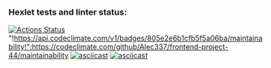 ### Hexlet tests and linter status:
[![Actions Status](https://github.com/Alec337/frontend-project-44/actions/workflows/hexlet-check.yml/badge.svg)](https://github.com/Alec337/frontend-project-44/actions)
"!https://api.codeclimate.com/v1/badges/805e2e6b1cfb5f5a06ba/maintainability!":https://codeclimate.com/github/Alec337/frontend-project-44/maintainability
[![asciicast](https://asciinema.org/a/YXZUlKAarEdfQURHE0lG0MkSx.svg)](https://asciinema.org/a/YXZUlKAarEdfQURHE0lG0MkSx)
[![asciicast](https://asciinema.org/a/geehYgVjQuyyG1Puggl6mTCcz.svg)](https://asciinema.org/a/geehYgVjQuyyG1Puggl6mTCcz)